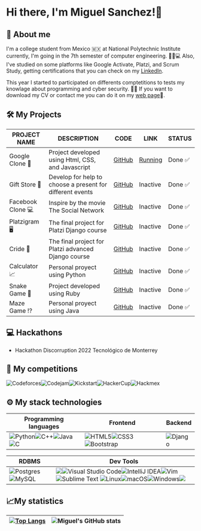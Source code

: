 # Hi there, I'm Miguel Sanchez!👋

## 👋 About me
I'm a college student from Mexico 🇲🇽 at National Polytechnic Institute currently, I'm going in the 7th semester of computer engineering. 🧑🏻💻
Also, I've studied on some platforms like Google Activate, Platzi, and Scrum Study, getting certifications that you can check on my [LinkedIn](https://www.linkedin.com/in/mkangelo/).

This year I started to participated on differents comptetitions to tests my knowlage about programming and cyber security. 👨‍💻 If you want to download my CV or contact me you can do it on my [web page](https://www.mkangelo.com/)👀.
  
## 🛠 My Projects
|PROJECT NAME|DESCRIPTION|CODE|LINK|STATUS|
|---|---|---|---|---|
|Google Clone 🚀|Project developed using Html, CSS, and Javascript|[GitHub](https://github.com/MkAngelo/google-clone)|[Running](https://mkangelo.github.io/google-clone/)|Done ✅|
|Gift Store 🎁|Develop for help to choose a present for different events|[GitHub](https://github.com/MkAngelo/tienda-de-regalos)|Inactive|Done ✅|
|Facebook Clone 💻|Inspire by the movie The Social Network|[GitHub](https://github.com/MkAngelo/Facebook-Retro)|Inactive|Done ✅|
|Platzigram 🖥|The final project for Platzi Django course|[GitHub](https://github.com/MkAngelo/Platzigram)|Inactive|Done ✅|
|Cride 🚗|The final project for Platzi advanced Django course|[GitHub](https://github.com/MkAngelo/cride)|Inactive|Done ✅|
|Calculator 📈|Personal proyect using Python|[GitHub](https://github.com/MkAngelo/Calculadora)|Inactive|Done ✅|
|Snake Game 🐍|Project developed using Ruby|[GitHub](https://github.com/MkAngelo/snake-game)|Inactive|Done ✅|
|Maze Game ⁉|Personal proyect using Java|[GitHub](https://github.com/MkAngelo/laberinto-game)|Inactive|Done ✅|

  
## 💻 Hackathons
  - Hackathon Discorruption 2022 Tecnológico de Monterrey 
  
## 🥊 My competitions
![Codeforces](https://img.shields.io/badge/Codeforces-445f9d?style=for-the-badge&logo=Codeforces&logoColor=white)![Codejam](https://img.shields.io/badge/CodeJam-f8bc05?style=for-the-badge&logo=google&logoColor=white)![Kickstart](https://img.shields.io/badge/Kickstart-34a853?style=for-the-badge&logo=google&logoColor=white)![HackerCup](https://img.shields.io/badge/HackerCup-445f9d?style=for-the-badge&logo=Facebook&logoColor=white)![Hackmex](https://img.shields.io/badge/Hackmex-800040?style=for-the-badge&logo=IPN&logoColor=white)

## ⚙ My stack technologies
|Programming languages|Frontend|Backend|
|---|---|---|
|![Python](https://img.shields.io/badge/python-3670A0?style=for-the-badge&logo=python&logoColor=ffdd54)![C++](https://img.shields.io/badge/c++-%2300599C.svg?style=for-the-badge&logo=c%2B%2B&logoColor=white)![Java](https://img.shields.io/badge/java-%23ED8B00.svg?style=for-the-badge&logo=java&logoColor=white)![C](https://img.shields.io/badge/c-%2300599C.svg?style=for-the-badge&logo=c&logoColor=white) | ![HTML5](https://img.shields.io/badge/html5-%23E34F26.svg?style=for-the-badge&logo=html5&logoColor=white)![CSS3](https://img.shields.io/badge/css3-%231572B6.svg?style=for-the-badge&logo=css3&logoColor=white)![Bootstrap](https://img.shields.io/badge/bootstrap-%23563D7C.svg?style=for-the-badge&logo=bootstrap&logoColor=white)|![Django](https://img.shields.io/badge/django-%23092E20.svg?style=for-the-badge&logo=django&logoColor=white)|

|RDBMS|Dev Tools|
|---|---|
![Postgres](https://img.shields.io/badge/postgres-%23316192.svg?style=for-the-badge&logo=postgresql&logoColor=white)![MySQL](https://img.shields.io/badge/mysql-%2300f.svg?style=for-the-badge&logo=mysql&logoColor=white)|<img src="https://img.shields.io/badge/GIT-E44C30?style=for-the-badge&logo=git&logoColor=white"/>![Visual Studio Code](https://img.shields.io/badge/Visual%20Studio%20Code-0078d7.svg?style=for-the-badge&logo=visual-studio-code&logoColor=white)![IntelliJ IDEA](https://img.shields.io/badge/IntelliJIDEA-000000.svg?style=for-the-badge&logo=intellij-idea&logoColor=white)![Vim](https://img.shields.io/badge/VIM-%2311AB00.svg?style=for-the-badge&logo=vim&logoColor=white)![Sublime Text](https://img.shields.io/badge/sublime_text-%23575757.svg?style=for-the-badge&logo=sublime-text&logoColor=important) ![Linux](https://img.shields.io/badge/Linux-FCC624?style=for-the-badge&logo=linux&logoColor=black)![macOS](https://img.shields.io/badge/mac%20os-000000?style=for-the-badge&logo=macos&logoColor=F0F0F0)![Windows](https://img.shields.io/badge/Windows-0078D6?style=for-the-badge&logo=windows&logoColor=white)<img src="https://img.shields.io/badge/Docker-2CA5E0?style=for-the-badge&logo=docker&logoColor=white"/>|

## 📈My statistics
|[![Top Langs](https://github-readme-stats.vercel.app/api/top-langs/?username=mkangelo&show_icons=true&theme=city_lights)](https://github.com/mkangelo/github-readme-stats)|![Miguel's GitHub stats](https://github-readme-stats.vercel.app/api?username=mkangelo&show_icons=true&theme=city_lights)|
|---|---|
